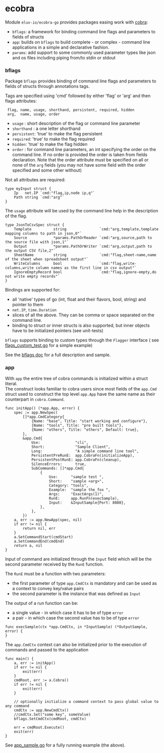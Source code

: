 # ecobra

Module `eluv-io/ecobra-go` provides packages easing work with [cobra](https://github.com/spf13/cobra):

* `bflags`: a framework for binding command line flags and parameters to fields of structs
* `app`: builds on `bflags` to build complete - or complex - command line applications in a simple and
  declarative fashion.
* `params`: add support to some commonly used parameter types like json and os files including piping from/to stdin
  or stdout

### bflags

Package `bflags` provides binding of command line flags and parameters to fields of structs through annotations tags. 

Tags are specified using 'cmd' followed by either 'flag' or 'arg' and then flags attributes:

```
 flag, name, usage, shorthand, persistent, required, hidden
 arg,  name, usage, order
```

* `usage` : short description of the flag or command line parameter
* `shorthand` : a one letter shorthand
* `persistent`: 'true' to make the flag persistent
* `required`: 'true' to make the flag required
* `hidden`: 'true' to make the flag hidden
* `order` : for command line parameters, an int specifying the order on the command line. If no order is provided the
  order is taken from fields declaration. Note that the order attribute must be specified on all or none of the `arg`
  fields (you may not have some field with the order specified and some other without)

Not all attributes are required:

```
type myInput struct {
	Ip   net.IP `cmd:"flag,ip,node ip,q"`
	Path string `cmd:"arg"`
}
```

The `usage` attribute will be used by the command line help in the description of the flag.

```
type JsonToCsvSpec struct {
	Template          string               `cmd:"arg,template,template mapping columns to path in json,0"`
	Source            *params.PathOrReader `cmd:"arg,source,path to the source file with json,1"`
	Output            *params.PathOrWriter `cmd:"arg,output,path to the output CSV file,2"`
	SheetName         string               `cmd:"flag,sheet-name,name of the sheet when spreadsheet output"`
	WriteColumns      bool                 `cmd:"flag,write-columns,write column names as the first line in csv output"`
	IgnoreEmptyRecord bool                 `cmd:"flag,ignore-empty,do not write empty records"`
}
```

Bindings are supported for:

* all 'native' types of go (int, float and their flavors, bool, string) and pointer to them
* `net.IP`, `time.Duration`
* slices of all the above. They can be comma or space separated on the command line.
* binding to struct or inner structs is also supported, but inner objects have to be initialized pointers (see
  unit-tests)

`bflags` supports binding to custom types through the `Flagger` interface (
see [flags_custom_test.go](bflags/flags_custom_test.go) for a simple example)

See the [bflags doc](bflags/doc.go) for a full description and sample.

### app

With `app` the entire tree of cobra commands is initialized within a struct literal.<br>
The construct looks familiar to cobra users since most fields of the `app.Cmd` struct used to construct the top
level `app.App` have the same name as their counterpart in `cobra.Command`.

```
func initApp() (*app.App, error) {
	spec := app.NewSpec(
		[]*app.CmdCategory{
			{Name: "base", Title: "start working and configure"},
			{Name: "tools", Title: "pre built tools"},
			{Name: "others", Title: "others", Default: true},
		},
		&app.Cmd{
			Use:                "cli",
			Short:              "Sample Client",
			Long:               "A simple command line tool",
			PersistentPreRunE:  app.CobraFn(initializeApp),
			PersistentPostRunE: app.CobraFn(cleanup),
			SilenceErrors:      true,
			SubCommands: []*app.Cmd{
				{
					Use:      "sample test ",
					Short:    "sample <arg>",
					Category: "tools",
					Example:  "sample the_fox ",
					Args:     "ExactArgs(1)",
					RunE:     app.RunFn(execSample),
					Input:    &InputSample{Port: 8080},
				},
			},
		})
	a, err := app.NewApp(spec, nil)
	if err != nil {
		return nil, err
	}
	a.SetCommandStart(cmdStart)
	a.SetCommandEnd(cmdEnd)
	return a, nil
}
```

Input of command are initialized through the `Input` field which will be the second parameter received by the `RunE` function.

The `RunE` must be a function with two parameters:
* the first parameter of type `app.CmdCtx` is mandatory and can be used as a context to convey key/value pairs
* the second parameter is the instance that was defined as `Input`

The output of a run function can be:

* a single value - in which case it has to be of type `error`
* a pair - in which case the second value has to be of type `error`

```
func execSample(ctx *app.CmdCtx, in *InputSample) (*OutputSample, error) {
}
```

The `app.CmdCtx` context can also be initialized prior to the execution of commands and passed to the application

```
func main() {
	a, err := initApp()
	if err != nil {
		exit(err)
	}
	cmdRoot, err := a.Cobra()
	if err != nil {
		exit(err)
	}
	
	// optionally initialize a command context to pass global value to any command
	cmdCtx := app.NewCmdCtx()
	//cmdCtx.Set("some key", someValue)
	bflags.SetCmdCtx(cmdRoot, cmdCtx)

	err = cmdRoot.Execute()
	exit(err)
}
```

See [app_sample.go](app/example/app_sample.go) for a fully running example (the above).
